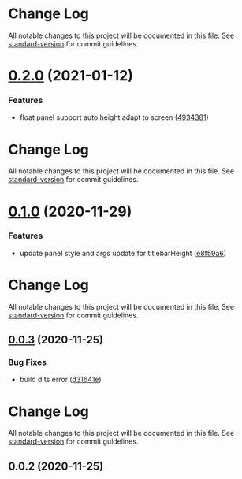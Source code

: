 # Change Log

All notable changes to this project will be documented in this file. See [standard-version](https://github.com/conventional-changelog/standard-version) for commit guidelines.

# [0.2.0](https://github.com/21epub/float-panel/compare/v0.1.0...v0.2.0) (2021-01-12)

### Features

- float panel support auto height adapt to screen ([4934381](https://github.com/21epub/float-panel/commit/4934381))

# Change Log

All notable changes to this project will be documented in this file. See [standard-version](https://github.com/conventional-changelog/standard-version) for commit guidelines.

# [0.1.0](https://github.com/21epub/float-panel/compare/v0.0.3...v0.1.0) (2020-11-29)

### Features

- update panel style and args update for titlebarHeight ([e8f59a6](https://github.com/21epub/float-panel/commit/e8f59a6))

# Change Log

All notable changes to this project will be documented in this file. See [standard-version](https://github.com/conventional-changelog/standard-version) for commit guidelines.

## [0.0.3](https://github.com/21epub/float-panel/compare/v0.0.2...v0.0.3) (2020-11-25)

### Bug Fixes

- build d.ts error ([d31641e](https://github.com/21epub/float-panel/commit/d31641e))

# Change Log

All notable changes to this project will be documented in this file. See [standard-version](https://github.com/conventional-changelog/standard-version) for commit guidelines.

## 0.0.2 (2020-11-25)
